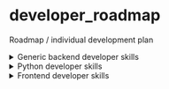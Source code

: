 # developer_roadmap
Roadmap / individual development plan

<details>
  <summary>Generic backend developer skills</summary>

- Internet
    - [ ] How does the internet work;
    - [ ] HTTP;
    - [ ] DNS;
    - [ ] Browsers and how they work;
- Operating systems
    - [ ] How OS work in general;
    - [ ] Process management;
    - [ ] Threads and concurrency;
    - [ ] Basic UNIX commands;
    - [ ] Memory management;
    - [ ] Interprocess communications;
    - [ ] I/O management;
    - [ ] POSIX basics (stdin, stdout, stderr, pipes);
    - [ ] Basic network concepts.
- Relational databases
    - [ ] PostgreSQL;
    - [ ] ORMs;
    - [ ] ACID;
    - [ ] Transactions;
    - [ ] N+1 problem;
    - [ ] Database normalization;
    - [ ] Indexes and how they work.
- NoSQL databases
    - [ ] MongoDB;
    - [ ] Cassandra;
    - [ ] InfluxDB;
    - [ ] Firebase.
- APIs
    - [ ] REST;
    - [ ] JSON APIs;
    - [ ] gRPC;
    - [ ] Websocket API.
- Authentication
    - [ ] OAuth;
    - [ ] Basic auth;
    - [ ] Token auth;
    - [ ] JWT.
- Caching
    - [ ] CDN;
    - [ ] Server side (Redis, memcached);
    - [ ] Client side.
- Web security
    - [ ] Hashing (sha, scrypt, bcrypt, MD5 and why it's deprecated);
    - [ ] HTTPS;
    - [ ] CSP;
    - [ ] CORS;
    - [ ] SSL/TLS;
    - [ ] OWASP security risks and cheatsheet.
- Testing
    - [ ] Integration testing;
    - [ ] Unit testing;
    - [ ] Functional testing.
    - [ ] CI/CD.
- Design principles
    - [ ] GOF design patterns;
    - [ ] DDD;
    - [ ] TDD;
    - [ ] SOLID;
    - [ ] KISS;
    - [ ] YAGNI;
    - [ ] DRY.
- Architectural patterns
    - [ ] Monolithic app;
    - [ ] Microservices;
    - [ ] Serverless.
- Search engines
    - [ ] Elasticsearch;
    - [ ] Solr.
- Message brockers
    - [ ] RabbitMQ;
    - [ ] Kafka.
- Containerization, virtualization
    - [ ] Docker;
    - [ ] Docker swarm;
    - [ ] Kubernetes.
- Web servers
    - [ ] Nginx.
- Highload and scale
    - [ ] Mitigation strategies (graceful degradation, throttling, backpressure, loadshifting, circuit breaker);
    - [ ] Horizontal vs Vertical scaling.
</details>

<details>
  <summary>Python developer skills</summary>
  
- Basic
    - [ ] Basic sintax;
    - [ ] Variables and datatypes;
    - [ ] Conditionals;
    - [ ] Type casting;
    - [ ] Exceptions;
    - [ ] Functions, builtin functions;
    - [ ] Lists, Tuples, Sets, Dictionaries.
- Datastructures and algorithms
    - [ ] Arrays and linked lists;
    - [ ] Heaps, stacks, queues;
    - [ ] Hash tables;
    - [ ] Binary search trees;
    - [ ] Recursion;
    - [ ] Sorting algorithms.
 - Advanced topics
    - [ ] Regular expressions;
    - [ ] Decorators;
    - [ ] Lambdas;
    - [ ] OOP;
    - [ ] Modules (builtin, custom);
    - [ ] Logging;
    - [ ] Iterators.
- Version control systems
    - [ ] GIT;
    - [ ] Mercurial;
- Repo hosting services
    - [ ] GitHub;
    - [ ] GitLab;
    - [ ] BitBucket.
- Package management
    - [ ] pip;
    - [ ] PyPI.
- Sync Frameworks
    - [ ] Django;
    - [ ] Flask.
- Async frameworks
    - [ ] fastAPI,
    - [ ] tornado.
- ORMs
    - [ ] SQL alchemy;
    - [ ] Alembic;
    - [ ] PonyORM.
- Testing
    - [ ] unittest
</details>

<details>
  <summary>Frontend developer skills</summary>
  
- HTML
    - [ ] Basics;
    - [ ] Forms and validation;
    - [ ] Best practices.
- CSS
    - [ ] Basics;
    - [ ] Making layouts (floats, positioning, display, box model, css grid, flex box);
    - [ ] Responsive design and media queries;
- Javascript
    - [ ] Syntax and basic constructs;
    - [ ] DOM manipulation;
    - [ ] Fetch API / Ajax;
    - [ ] ES6 and modular javascript;
    - [ ] Concepts (hoisting, event bubbling, scope, prototype, shadow dom, strict).
- Package managers
    - [ ] NPM;
    - [ ] Yarn.
- CSS architecture
    - [ ] BEM.
- CSS preprocessors
    - [ ] Sass.
- Modern CSS
    - [ ] Styled components;
    - [ ] CSS modules.
- Task runners
    - [ ] NPM Scripts.
- Bundlers
    - [ ] Webpack;
    - [ ] Esbuild;
    - [ ] Rollup.
- Linters
    - [ ] ESlint;
    - [ ] Prettier.
- Frameworks
    - [ ] React (redux);
    - [ ] Angular (RxJs);
    - [ ] Vue.js.
- CSS frameworks
    - [ ] Bootstrap;
    - [ ] Tailwind CSS;
    - [ ] Material UI.
- Testing 
    - [ ] Jest;
    - [ ] react-testing-library;
    - [ ] Cypress;
    - [ ] Enzyme.
- Type checking
    - [ ] Typescript.
</details>
